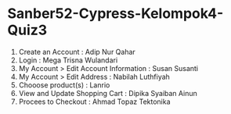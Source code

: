 # Sanber52-Cypress-Kelompok4-Quiz3
1. Create an Account : Adip Nur Qahar
2. Login : Mega Trisna Wulandari
3. My Account > Edit Account Information : Susan Susanti
4. My Account > Edit Address : Nabilah Luthfiyah
5. Chooose product(s) : Lanrio
6. View and Update Shopping Cart : Dipika Syaiban Ainun
7. Procees to Checkout : Ahmad Topaz Tektonika
